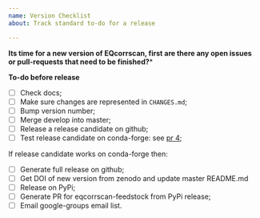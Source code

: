 ```yaml
---
name: Version Checklist
about: Track standard to-do for a release

---
```


**Its time for a new version of EQcorrscan, first are there any open issues or pull-requests that need to be finished?***


**To-do before release**
- [ ] Check docs;
- [ ] Make sure changes are represented in `CHANGES.md`;
- [ ] Bump version number;
- [ ] Merge develop into master;
- [ ] Release a release candidate on github;
- [ ] Test release candidate on conda-forge: see [pr 4](https://github.com/conda-forge/eqcorrscan-feedstock/pull/4);

If release candidate works on conda-forge then:
- [ ] Generate full release on github;
- [ ] Get DOI of new version from zenodo and update master README.md
- [ ] Release on PyPi;
- [ ] Generate PR for eqcorrscan-feedstock from PyPi release;
- [ ] Email google-groups email list.

